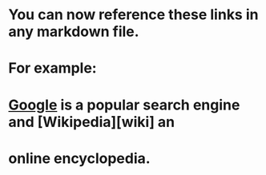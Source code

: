 # You can now reference these links in any markdown file.
# For example:
# [Google][google] is a popular search engine and [Wikipedia][wiki] an
# online encyclopedia.

[google]: https://www.google.com  "Google"
[rackspace]: https://www.rackspace.com "Rackspace"
[devsite]: https://developer.rackspace.com "Rackspace Developer Portal"